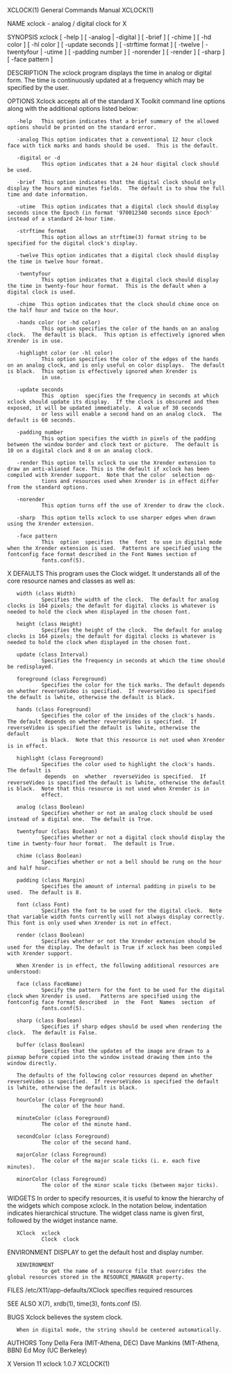 XCLOCK(1)                                                                                  General Commands Manual                                                                                  XCLOCK(1)

NAME
       xclock - analog / digital clock for X

SYNOPSIS
       xclock  [ -help ] [ -analog | -digital ] [ -brief ] [ -chime ] [ -hd color ] [ -hl color ] [ -update seconds ] [ -strftime format ] [ -twelve | -twentyfour | -utime ] [ -padding number ] [ -norender
       ] [ -render ] [ -sharp ] [ -face pattern ]

DESCRIPTION
       The xclock program displays the time in analog or digital form.  The time is continuously updated at a frequency which may be specified by the user.

OPTIONS
       Xclock accepts all of the standard X Toolkit command line options along with the additional options listed below:

       -help   This option indicates that a brief summary of the allowed options should be printed on the standard error.

       -analog This option indicates that a conventional 12 hour clock face with tick marks and hands should be used.  This is the default.

       -digital or -d
               This option indicates that a 24 hour digital clock should be used.

       -brief  This option indicates that the digital clock should only display the hours and minutes fields.  The default is to show the full time and date information.

       -utime  This option indicates that a digital clock should display seconds since the Epoch (in format '970012340 seconds since Epoch' instead of a standard 24-hour time.

       -strftime format
               This option allows an strftime(3) format string to be specified for the digital clock's display.

       -twelve This option indicates that a digital clock should display the time in twelve hour format.

       -twentyfour
               This option indicates that a digital clock should display the time in twenty-four hour format.  This is the default when a digital clock is used.

       -chime  This option indicates that the clock should chime once on the half hour and twice on the hour.

       -hands color (or -hd color)
               This option specifies the color of the hands on an analog clock.  The default is black.  This option is effectively ignored when Xrender is in use.

       -highlight color (or -hl color)
               This option specifies the color of the edges of the hands on an analog clock, and is only useful on color displays.  The default is black.  This option is effectively ignored when Xrender is
               in use.

       -update seconds
               This  option  specifies the frequency in seconds at which xclock should update its display.  If the clock is obscured and then exposed, it will be updated immediately.  A value of 30 seconds
               or less will enable a second hand on an analog clock.  The default is 60 seconds.

       -padding number
               This option specifies the width in pixels of the padding between the window border and clock text or picture.  The default is 10 on a digital clock and 8 on an analog clock.

       -render This option tells xclock to use the Xrender extension to draw an anti-aliased face. This is the default if xclock has been compiled with Xrender support.  Note that the color  selection  op‐
               tions and resources used when Xrender is in effect differ from the standard options.

       -norender
               This option turns off the use of Xrender to draw the clock.

       -sharp  This option tells xclock to use sharper edges when drawn using the Xrender extension.

       -face pattern
               This  option  specifies  the  font  to use in digital mode when the Xrender extension is used.  Patterns are specified using the fontconfig face format described in the Font Names section of
               fonts.conf(5).

X DEFAULTS
       This program uses the Clock widget.  It understands all of the core resource names and classes as well as:

       width (class Width)
               Specifies the width of the clock.  The default for analog clocks is 164 pixels; the default for digital clocks is whatever is needed to hold the clock when displayed in the chosen font.

       height (class Height)
               Specifies the height of the clock.  The default for analog clocks is 164 pixels; the default for digital clocks is whatever is needed to hold the clock when displayed in the chosen font.

       update (class Interval)
               Specifies the frequency in seconds at which the time should be redisplayed.

       foreground (class Foreground)
               Specifies the color for the tick marks. The default depends on whether reverseVideo is specified.  If reverseVideo is specified the default is lwhite, otherwise the default is black.

       hands (class Foreground)
               Specifies the color of the insides of the clock's hands. The default depends on whether reverseVideo is specified.  If reverseVideo is specified the default is lwhite, otherwise the  default
               is black.  Note that this resource is not used when Xrender is in effect.

       highlight (class Foreground)
               Specifies the color used to highlight the clock's hands. The default is
                depends  on  whether  reverseVideo is specified.  If reverseVideo is specified the default is lwhite, otherwise the default is black.  Note that this resource is not used when Xrender is in
               effect.

       analog (class Boolean)
               Specifies whether or not an analog clock should be used instead of a digital one.  The default is True.

       twentyfour (class Boolean)
               Specifies whether or not a digital clock should display the time in twenty-four hour format.  The default is True.

       chime (class Boolean)
               Specifies whether or not a bell should be rung on the hour and half hour.

       padding (class Margin)
               Specifies the amount of internal padding in pixels to be used.  The default is 8.

       font (class Font)
               Specifies the font to be used for the digital clock.  Note that variable width fonts currently will not always display correctly.  This font is only used when Xrender is not in effect.

       render (class Boolean)
               Specifies whether or not the Xrender extension should be used for the display. The default is True if xclock has been compiled with Xrender support.

       When Xrender is in effect, the following additional resources are understood:

       face (class FaceName)
               Specify the pattern for the font to be used for the digital clock when Xrender is used.   Patterns are specified using the fontconfig face format described  in  the  Font  Names  section  of
               fonts.conf(5).

       sharp (class Boolean)
               Specifies if sharp edges should be used when rendering the clock.  The default is False.

       buffer (class Boolean)
               Specifies that the updates of the image are drawn to a pixmap before copied into the window instead drawing them into the window directly.

       The defaults of the following color resources depend on whether reverseVideo is specified.  If reverseVideo is specified the default is lwhite, otherwise the default is black.

       hourColor (class Foreground)
               The color of the hour hand.

       minuteColor (class Foreground)
               The color of the minute hand.

       secondColor (class Foreground)
               The color of the second hand.

       majorColor (class Foreground)
               The color of the major scale ticks (i. e. each five minutes).

       minorColor (class Foreground)
               The color of the minor scale ticks (between major ticks).

WIDGETS
       In order to specify resources, it is useful to know the hierarchy of the widgets which compose xclock.  In the notation below, indentation indicates hierarchical structure.  The widget class name is
       given first, followed by the widget instance name.

       XClock  xclock
               Clock  clock

ENVIRONMENT
       DISPLAY to get the default host and display number.

       XENVIRONMENT
               to get the name of a resource file that overrides the global resources stored in the RESOURCE_MANAGER property.

FILES
       /etc/X11/app-defaults/XClock
              specifies required resources

SEE ALSO
       X(7), xrdb(1), time(3), fonts.conf (5).

BUGS
       Xclock believes the system clock.

       When in digital mode, the string should be centered automatically.

AUTHORS
       Tony Della Fera (MIT-Athena, DEC)
       Dave Mankins (MIT-Athena, BBN)
       Ed Moy (UC Berkeley)

X Version 11                                                                                     xclock 1.0.7                                                                                       XCLOCK(1)
